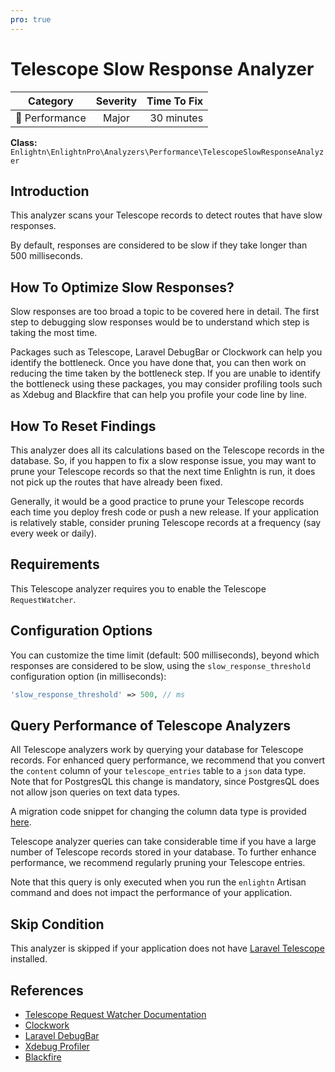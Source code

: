 ```yaml
---
pro: true
---
```


# Telescope Slow Response Analyzer <Badge text="PRO" type="tip"/>

| Category       | Severity   | Time To Fix  |
| -------------  |:----------:| ------------:|
| :rocket: Performance | Major | 30 minutes  |

**Class:** `Enlightn\EnlightnPro\Analyzers\Performance\TelescopeSlowResponseAnalyzer`

## Introduction

This analyzer scans your Telescope records to detect routes that have slow responses.

By default, responses are considered to be slow if they take longer than 500 milliseconds.

## How To Optimize Slow Responses?

Slow responses are too broad a topic to be covered here in detail. The first step to debugging slow responses would be to understand which step is taking the most time.

Packages such as Telescope, Laravel DebugBar or Clockwork can help you identify the bottleneck. Once you have done that, you can then work on reducing the time taken by the bottleneck step. If you are unable to identify the bottleneck using these packages, you may consider profiling tools such as Xdebug and Blackfire that can help you profile your code line by line.

## How To Reset Findings

This analyzer does all its calculations based on the Telescope records in the database. So, if you happen to fix a slow response issue, you may want to prune your Telescope records so that the next time Enlightn is run, it does not pick up the routes that have already been fixed.

Generally, it would be a good practice to prune your Telescope records each time you deploy fresh code or push a new release. If your application is relatively stable, consider pruning Telescope records at a frequency (say every week or daily).

## Requirements

This Telescope analyzer requires you to enable the Telescope `RequestWatcher`.

## Configuration Options

You can customize the time limit (default: 500 milliseconds), beyond which responses are considered to be slow, using the `slow_response_threshold` configuration option (in milliseconds):

```php
'slow_response_threshold' => 500, // ms
```

## Query Performance of Telescope Analyzers

All Telescope analyzers work by querying your database for Telescope records. For enhanced query performance, we recommend that you convert the `content` column of your `telescope_entries` table to a `json` data type. Note that for PostgresQL this change is mandatory, since PostgresQL does not allow json queries on text data types.

A migration code snippet for changing the column data type is provided [here](telescope-cache-hit-ratio-analyzer.html#special-note-for-performance-of-telescope-analyzers).

Telescope analyzer queries can take considerable time if you have a large number of Telescope records stored in your database. To further enhance performance, we recommend regularly pruning your Telescope entries. 

Note that this query is only executed when you run the `enlightn` Artisan command and does not impact the performance of your application.

## Skip Condition

This analyzer is skipped if your application does not have [Laravel Telescope](https://laravel.com/docs/telescope) installed.

## References

- [Telescope Request Watcher Documentation](https://laravel.com/docs/telescope#request-watcher)
- [Clockwork](https://underground.works/clockwork/)
- [Laravel DebugBar](https://github.com/barryvdh/laravel-debugbar)
- [Xdebug Profiler](https://xdebug.org/docs/profiler)
- [Blackfire](https://www.blackfire.io/)